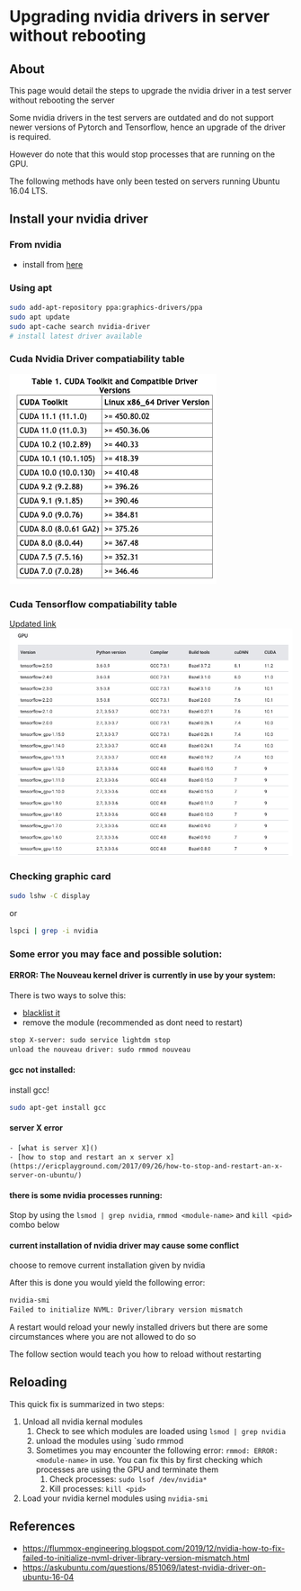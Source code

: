 # Upgrading nvidia drivers in server without rebooting
## About
This page would detail the steps to upgrade the nvidia driver in a test server without rebooting the server

Some nvidia drivers in the test servers are outdated and do not support newer versions of Pytorch and Tensorflow, hence an upgrade of the driver is required. 

However do note that this would stop processes that are running on the GPU.

The following methods have only been tested on servers running Ubuntu 16.04 LTS.

## Install your nvidia driver 
### From nvidia
- install from [here](https://www.nvidia.com/Download/index.aspx?lang=en-us)

### Using apt
```bash
sudo add-apt-repository ppa:graphics-drivers/ppa
sudo apt update 
sudo apt-cache search nvidia-driver
# install latest driver available
```

### Cuda Nvidia Driver compatiability table
![table](cuda_nvidia_driver_compatibility_table.png)

### Cuda Tensorflow compatiability table
[Updated link](https://www.tensorflow.org/install/source#gpu)
![table](cuda_tensorflow_compatibility_table.png)
### Checking graphic card
```bash
sudo lshw -C display
```
or
```bash
lspci | grep -i nvidia
```

### Some error you may face and possible solution:
#### ERROR: The Nouveau kernel driver is currently in use by your system:

There is two ways to solve this:
- [blacklist it](https://askubuntu.com/questions/841876/how-to-disable-nouveau-kernel-driver)
- remove the module (recommended as dont need to restart)
```bash
stop X-server: sudo service lightdm stop
unload the nouveau driver: sudo rmmod nouveau
```

#### gcc not installed:
install gcc!
```bash
sudo apt-get install gcc
```
#### server X error
    - [what is server X]()
    - [how to stop and restart an x server x](https://ericplayground.com/2017/09/26/how-to-stop-and-restart-an-x-server-on-ubuntu/)

#### there is some nvidia processes running:
Stop by using the `lsmod | grep nvidia`, `rmmod <module-name>` and `kill <pid>` combo below

#### current installation of nvidia driver may cause some conflict
choose to remove current installation given by nvidia

After this is done you would yield the following error:
```bash
nvidia-smi
Failed to initialize NVML: Driver/library version mismatch
```
A restart would reload your newly installed drivers but there are some circumstances where you are not allowed to do so

The follow section would teach you how to reload without restarting
## Reloading 
This quick fix is summarized in two steps:
1. Unload all nvidia kernal modules
    1. Check to see which modules are loaded using `lsmod | grep nvidia`
    1. unload the modules using `sudo rmmod <module-name>
    1. Sometimes you may encounter the following error: `rmmod: ERROR: <module-name>` in use. You can fix this by first checking which processes are using the GPU and terminate them
        1. Check processes: `sudo lsof /dev/nvidia*`
        1. Kill processes: `kill <pid>`
1. Load your nvidia kernel modules using `nvidia-smi`

## References
- https://flummox-engineering.blogspot.com/2019/12/nvidia-how-to-fix-failed-to-initialize-nvml-driver-library-version-mismatch.html
- https://askubuntu.com/questions/851069/latest-nvidia-driver-on-ubuntu-16-04